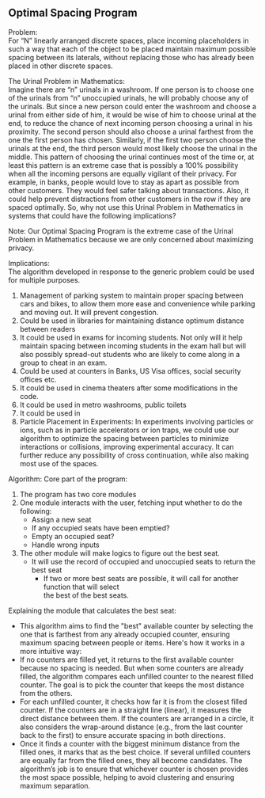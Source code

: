 ## Optimal Spacing Program
Problem:  
For “N” linearly arranged discrete spaces, place incoming placeholders in such a way that each of the 
object to be placed maintain maximum possible spacing between its laterals, without replacing those 
who has already been placed in other discrete spaces.  

The Urinal Problem in Mathematics:  
Imagine there are “n” urinals in a washroom. If one person is to choose one of the urinals from “n” unoccupied urinals, he will probably choose any 
of the urinals. But since a new person could enter the washroom and choose a urinal from either side 
of him, it would be wise of him to choose urinal at the end, to reduce the chance of next incoming 
person choosing a urinal in his proximity. The second person should also choose a urinal farthest from 
the one the first person has chosen. Similarly, if the first two person choose the urinals at the end, the 
third person would most likely choose the urinal in the middle. This pattern of choosing the urinal 
continues most of the time or, at least this pattern is an extreme case that is possibly a 100% 
possibility when all the incoming persons are equally vigilant of their privacy. For example, in banks, 
people would love to stay as apart as possible from other customers. They would feel safer talking 
about transactions. Also, it could help prevent distractions from other customers in the row if they are 
spaced optimally. So, why not use this Urinal Problem in Mathematics in systems that could have the 
following implications?

Note: Our Optimal Spacing Program is the extreme case of the Urinal Problem in Mathematics 
because we are only concerned about maximizing privacy.  

Implications:  
The algorithm developed in response to the generic problem could be used for multiple purposes.  
1. Management of parking system to maintain proper spacing between cars and bikes, to allow 
them more ease and convenience while parking and moving out. It will prevent congestion.  
2. Could be used in libraries for maintaining distance optimum distance between readers
3. It could be used in exams for incoming students. Not only will it help maintain spacing 
between incoming students in the exam hall but will also possibly spread-out students who 
are likely to come along in a group to cheat in an exam. 
4. Could be used at counters in Banks, US Visa offices, social security offices etc. 
5. It could be used in cinema theaters after some modifications in the code. 
6. It could be used in metro washrooms, public toilets 
7. It could be used in  
8. Particle Placement in Experiments: In experiments involving particles or ions, such as in 
particle accelerators or ion traps, we could use our algorithm to optimize the spacing between 
particles to minimize interactions or collisions, improving experimental accuracy. It can 
further reduce any possibility of cross continuation, while also making most use of the spaces. 

Algorithm: 
Core part of the program:  
1. The program has two core modules 
2. One module interacts with the user, fetching input whether to do the following:
   - Assign a new seat
   - If any occupied seats have been emptied?
   - Empty an occupied seat?
   - Handle wrong inputs 
4. The other module will make logics to figure out the best seat. 
   - It will use the record of occupied and unoccupied seats to return the best seat  
     - If two or more best seats are possible, it will call for another function that will select  
       the best of the best seats. 
 
Explaining the module that calculates the best seat: 

- This algorithm aims to find the "best" available counter by selecting the one that is 
farthest from any already occupied counter, ensuring maximum spacing between 
people or items. Here's how it works in a more intuitive way:
- If no counters are filled yet, it returns to the first available counter because no 
spacing is needed. But when some counters are already filled, the algorithm 
compares each unfilled counter to the nearest filled counter. The goal is to pick 
the counter that keeps the most distance from the others. 
- For each unfilled counter, it checks how far it is from the closest filled counter. If 
the counters are in a straight line (linear), it measures the direct distance between 
them. If the counters are arranged in a circle, it also considers the wrap-around 
distance (e.g., from the last counter back to the first) to ensure accurate spacing in 
both directions.
- Once it finds a counter with the biggest minimum distance from the filled ones, it 
marks that as the best choice. If several unfilled counters are equally far from the 
filled ones, they all become candidates. The algorithm’s job is to ensure that 
whichever counter is chosen provides the most space possible, helping to avoid 
clustering and ensuring maximum separation.



